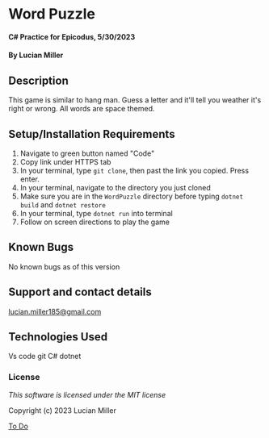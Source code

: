 # Word Puzzle

#### C# Practice for Epicodus, 5/30/2023

#### By Lucian Miller

## Description
This game is similar to hang man. Guess a letter and it'll tell you weather it's right or wrong. All words are space themed.

## Setup/Installation Requirements
1.  Navigate to green button named "Code"
2.  Copy link under HTTPS tab
3.  In your terminal, type `git clone`, then past the link you copied. Press enter.
4.  In your terminal, navigate to the directory you just cloned
5.  Make sure you are in the `WordPuzzle` directory before typing `dotnet build` and `dotnet restore`
6.  In your terminal, type `dotnet run` into terminal
7.  Follow on screen directions to play the game

## Known Bugs

No known bugs as of this version

## Support and contact details

lucian.miller185@gmail.com

## Technologies Used

Vs code
git
C#
dotnet

### License

*This software is licensed under the MIT license*

Copyright (c) 2023 Lucian Miller


[To Do](todo.md/)